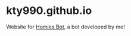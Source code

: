 # kty990.github.io

Website for [Homies Bot](https://github.com/kty990/HomiesBot), a bot developed by me!
